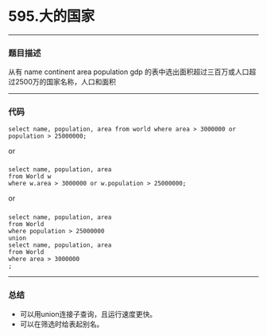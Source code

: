 # 595.大的国家
---
### 题目描述

从有 name continent area population gdp 的表中选出面积超过三百万或人口超过2500万的国家名称，人口和面积

---
### 代码

	select name, population, area from world where area > 3000000 or population > 25000000;
or<br>
###
	select name, population, area
	from World w
	where w.area > 3000000 or w.population > 25000000;
or<br>
###
	select name, population, area
	from World
	where population > 25000000
	union
	select name, population, area
	from World
	where area > 3000000
	;


---
### 总结

+ 	可以用union连接子查询，且运行速度更快。
+ 	可以在筛选时给表起别名。
